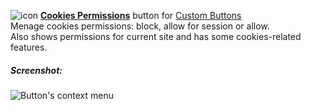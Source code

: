 ![icon](https://raw.github.com/Infocatcher/Custom_Buttons/master/Cookies_Permissions/icons/icon.png)&nbsp;<a href="http://infocatcher.github.io/Custom_Buttons/install/cookiesPermissions.html"><strong>Cookies Permissions</strong></a> button for [Custom Buttons](https://addons.mozilla.org/addon/custom-buttons/)
<br>Menage cookies permissions: block, allow for session or allow.
<br>Also shows permissions for current site and has some cookies-related features.

##### Screenshot:
<img src="https://raw.github.com/Infocatcher/Custom_Buttons/master/Cookies_Permissions/cookiesPermissions-en.png" alt="Button's context menu" align="top">
